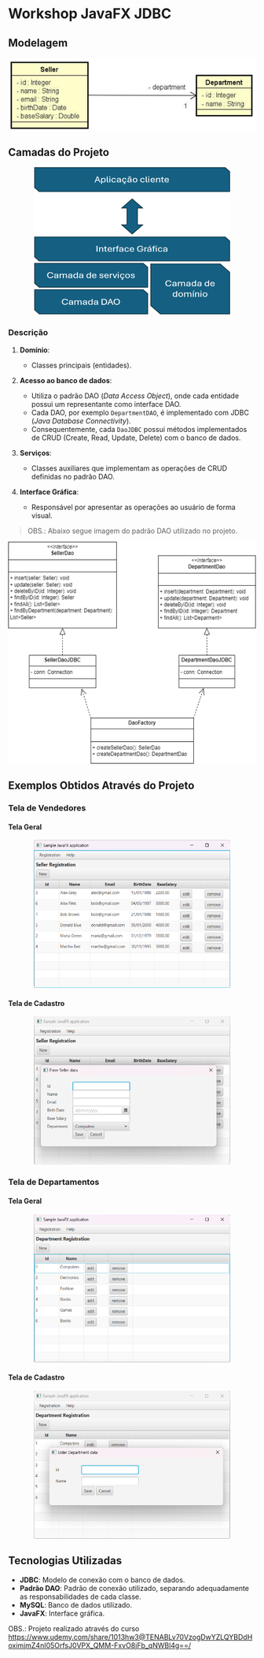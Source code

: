# Workshop JavaFX JDBC

## Modelagem

<p align="center">
  <img src="images/Modelagem.png" alt="Modelagem">
</p>

## Camadas do Projeto

<p align="center">
  <img src="images/Camadas.png" alt="Camadas" width="400" height="300">
</p>

### Descrição
1. **Domínio**: 
   - Classes principais (entidades).

2. **Acesso ao banco de dados**: 
   - Utiliza o padrão DAO (*Data Access Object*), onde cada entidade possui um representante como interface DAO.
   - Cada DAO, por exemplo `DepartmentDAO`, é implementado com JDBC (*Java Database Connectivity*).
   - Consequentemente, cada `DaoJDBC` possui métodos implementados de CRUD (Create, Read, Update, Delete) com o banco de dados.

3. **Serviços**: 
   - Classes auxiliares que implementam as operações de CRUD definidas no padrão DAO.

4. **Interface Gráfica**: 
   - Responsável por apresentar as operações ao usuário de forma visual.

> OBS.: Abaixo segue imagem do padrão DAO utilizado no projeto.

<p align="center">
  <img src="images/PadraoDAO_DataAccessObject.png" alt="Padrão DAO" height="450">
</p>

## Exemplos Obtidos Através do Projeto

### Tela de Vendedores

#### Tela Geral
<p align="center">
  <img src="images/TelaGeral_Seller.png" alt="Tela Geral dos Vendedores" width="400" height="300">
</p>

#### Tela de Cadastro
<p align="center">
  <img src="images/TelaCadastro_Seller.png" alt="Tela de Cadastro dos Vendedores" width="400" height="300">
</p>

### Tela de Departamentos

#### Tela Geral
<p align="center">
  <img src="images/TelaGeral_Department.png" alt="Tela Geral dos Departamentos" width="400" height="300">
</p>

#### Tela de Cadastro
<p align="center">
  <img src="images/TelaCadastro_Department.png" alt="Tela de Cadastro dos Departamentos" width="400" height="300">
</p>

## Tecnologias Utilizadas

- **JDBC**: Modelo de conexão com o banco de dados.
- **Padrão DAO**: Padrão de conexão utilizado, separando adequadamente as responsabilidades de cada classe.
- **MySQL**: Banco de dados utilizado.
- **JavaFX**: Interface gráfica.

OBS.: Projeto realizado através do curso https://www.udemy.com/share/1013hw3@TENABLv70VzogDwYZLQYBDdHoximjmZ4nI05OrfsJ0VPX_QMM-FxvO8jFb_qNWBl4g==/
